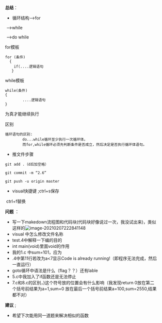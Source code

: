 **总结**：

* 循环结构-->for

​               -->while

​              -->do while

for模板

```
for (条件)
  {
    if(....逻辑语句
   } 
```

while模板

```
while(条件)
{
		....逻辑语句
}
```

为真才能继续执行



区别

```
循环语句的区别:
        do...while循环至少执行一次循环体。
        而for,while循环必须先判断条件是否成立，然后决定是否执行循环体语句。
```

* 推文件步骤

```
git add .（d后加空格）

git commit -m “2.6”

git push -u origin master
```

* visual快捷键 ;ctrl+s保存   

​                               ctrl+f替换

**问题** ：

* 写一下makedown流程图和代码块(代码块好像说过一次，我没试出来)，类似这样的![image-20210207222841148](C:\Users\Administrator\AppData\Roaming\Typora\typora-user-images\image-20210207222841148.png)
* visual 中怎么修改文件名称
* test.4中解释一下编的目的
* int main(void)里面void的作用
* 我的1.c   中sum=101，应为   
* .4中第11行若改为a<7显示Code is already running!（即程序无法完成，然后一直运行）
* goto循环中语法是什么（flag？？）还有lable 
* 5.c中我加入了if函数还是无法停止
* 7.c和8.c的区别，}这个符号放的位置会有什么影响（我发现return 0放在第二个括号前结果为a=1,sum=0    放在最后一个括号前结果a=100,sum=2550,结果都不对）

**建议** ;

* 希望下次能用同一道题来解决相似的函数

  

